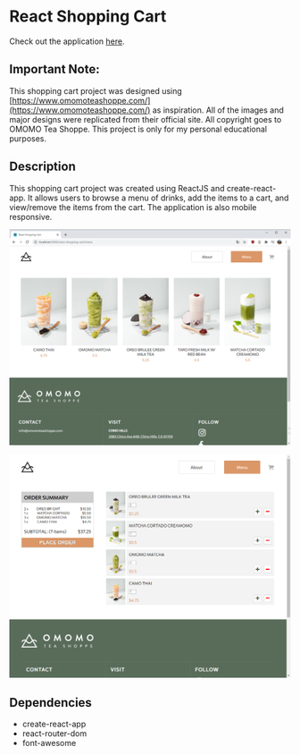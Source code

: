# React Shopping Cart

Check out the application [here](https://ricky-ho.github.io/react-shopping-cart/).

## Important Note:

This shopping cart project was designed using [https://www.omomoteashoppe.com/](https://www.omomoteashoppe.com/) as inspiration. All of the images and major designs were replicated from their official site. All copyright goes to OMOMO Tea Shoppe. This project is only for my personal educational purposes.

## Description

This shopping cart project was created using ReactJS and create-react-app. It allows users to browse a menu of drinks, add the items to a cart, and view/remove the items from the cart. The application is also mobile responsive. 

![screenshot of the menu](./src/images/ss_menu.png)

![screenshot of the cart](./src/images/ss_cart_updated.png)

## Dependencies

- create-react-app
- react-router-dom
- font-awesome
